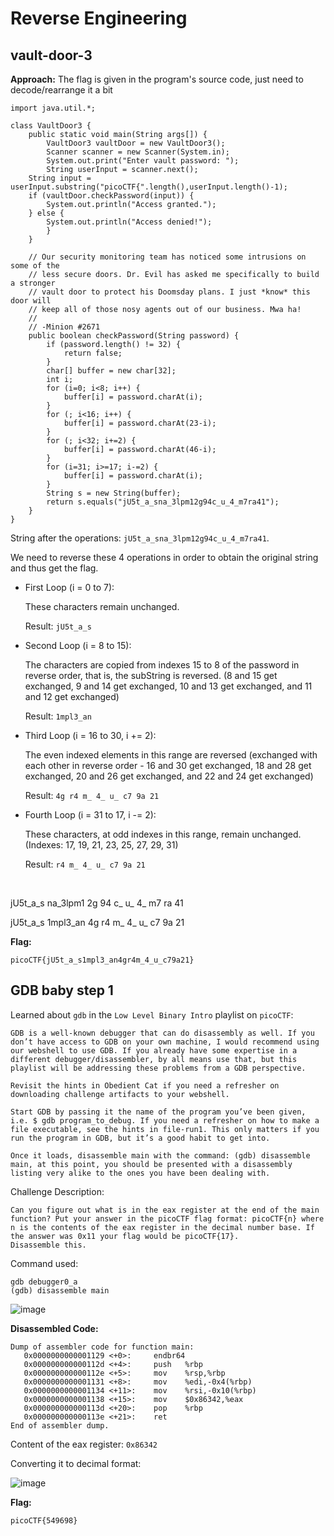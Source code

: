 # Reverse Engineering

## vault-door-3

**Approach:** The flag is given in the program's source code, just need to decode/rearrange it a bit

```
import java.util.*;

class VaultDoor3 {
    public static void main(String args[]) {
        VaultDoor3 vaultDoor = new VaultDoor3();
        Scanner scanner = new Scanner(System.in);
        System.out.print("Enter vault password: ");
        String userInput = scanner.next();
	String input = userInput.substring("picoCTF{".length(),userInput.length()-1);
	if (vaultDoor.checkPassword(input)) {
	    System.out.println("Access granted.");
	} else {
	    System.out.println("Access denied!");
        }
    }

    // Our security monitoring team has noticed some intrusions on some of the
    // less secure doors. Dr. Evil has asked me specifically to build a stronger
    // vault door to protect his Doomsday plans. I just *know* this door will
    // keep all of those nosy agents out of our business. Mwa ha!
    //
    // -Minion #2671
    public boolean checkPassword(String password) {
        if (password.length() != 32) {
            return false;
        }
        char[] buffer = new char[32];
        int i;
        for (i=0; i<8; i++) {
            buffer[i] = password.charAt(i);
        }
        for (; i<16; i++) {
            buffer[i] = password.charAt(23-i);
        }
        for (; i<32; i+=2) {
            buffer[i] = password.charAt(46-i);
        }
        for (i=31; i>=17; i-=2) {
            buffer[i] = password.charAt(i);
        }
        String s = new String(buffer);
        return s.equals("jU5t_a_sna_3lpm12g94c_u_4_m7ra41");
    }
}
```

String after the operations: `jU5t_a_sna_3lpm12g94c_u_4_m7ra41`.

We need to reverse these 4 operations in order to obtain the original string and thus get the flag. 

- First Loop (i = 0 to 7):
  
  These characters remain unchanged.
  
  Result: `jU5t_a_s`
  
- Second Loop (i = 8 to 15):

  The characters are copied from indexes 15 to 8 of the password in reverse order, that is, the subString is reversed. (8 and 15 get exchanged, 9 and 14 get exchanged, 10 and 13 get exchanged, and 11 and 12 get exchanged)
  
  Result: `1mpl3_an`
  
- Third Loop (i = 16 to 30, i += 2):

  The even indexed elements in this range are reversed (exchanged with each other in reverse order - 16 and 30 get exchanged, 18 and 28 get exchanged, 20 and 26 get exchanged, and 22 and 24 get exchanged)

  Result: `4g r4 m_ 4_ u_ c7 9a 21`

- Fourth Loop (i = 31 to 17, i -= 2):
  
   These characters, at odd indexes in this range, remain unchanged. (Indexes: 17, 19, 21, 23, 25, 27, 29, 31)

   Result: `r4 m_ 4_ u_ c7 9a 21`

<br>

jU5t_a_s na_3lpm1 2g 94 c_ u_ 4_ m7 ra 41

jU5t_a_s 1mpl3_an 4g r4 m_ 4_ u_ c7 9a 21

**Flag:**

```
picoCTF{jU5t_a_s1mpl3_an4gr4m_4_u_c79a21}
```

## GDB baby step 1

Learned about `gdb` in the `Low Level Binary Intro` playlist on `picoCTF`:

```
GDB is a well-known debugger that can do disassembly as well. If you don’t have access to GDB on your own machine, I would recommend using our webshell to use GDB. If you already have some expertise in a different debugger/disassembler, by all means use that, but this playlist will be addressing these problems from a GDB perspective.

Revisit the hints in Obedient Cat if you need a refresher on downloading challenge artifacts to your webshell.

Start GDB by passing it the name of the program you’ve been given, i.e. $ gdb program_to_debug. If you need a refresher on how to make a file executable, see the hints in file-run1. This only matters if you run the program in GDB, but it’s a good habit to get into.

Once it loads, disassemble main with the command: (gdb) disassemble main, at this point, you should be presented with a disassembly listing very alike to the ones you have been dealing with.
```

Challenge Description:

```
Can you figure out what is in the eax register at the end of the main function? Put your answer in the picoCTF flag format: picoCTF{n} where n is the contents of the eax register in the decimal number base. If the answer was 0x11 your flag would be picoCTF{17}.
Disassemble this.
```

Command used:

```
gdb debugger0_a
(gdb) disassemble main
```

![image](https://github.com/user-attachments/assets/858496f9-5f11-412b-9040-7026c8182627)

**Disassembled Code:**

```
Dump of assembler code for function main:
   0x0000000000001129 <+0>:     endbr64
   0x000000000000112d <+4>:     push   %rbp
   0x000000000000112e <+5>:     mov    %rsp,%rbp
   0x0000000000001131 <+8>:     mov    %edi,-0x4(%rbp)
   0x0000000000001134 <+11>:    mov    %rsi,-0x10(%rbp)
   0x0000000000001138 <+15>:    mov    $0x86342,%eax
   0x000000000000113d <+20>:    pop    %rbp
   0x000000000000113e <+21>:    ret
End of assembler dump.
```

Content of the eax register: `0x86342`

Converting it to decimal format:

![image](https://github.com/user-attachments/assets/f3b8a880-f186-4f8b-b126-4d8b842acd3c)

**Flag:**

```
picoCTF{549698}
```
